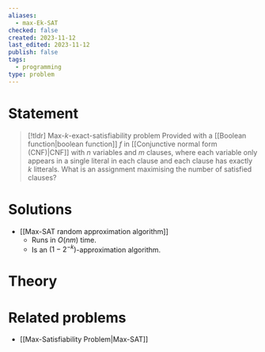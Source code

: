 ```yaml
---
aliases:
  - max-Ek-SAT
checked: false
created: 2023-11-12
last_edited: 2023-11-12
publish: false
tags:
  - programming
type: problem
---
```

# Statement

>[!tldr] Max-$k$-exact-satisfiability problem
>Provided with a [[Boolean function|boolean function]] $f$ in [[Conjunctive normal form (CNF)|CNF]] with $n$ variables and $m$ clauses, where each variable only appears in a single literal in each clause and each clause has exactly $k$ litterals. What is an assignment maximising the number of satisfied clauses?

# Solutions

- [[Max-SAT random approximation algorithm]]
	- Runs in $O(nm)$ time.
	- Is an $(1-2^{-k})$-approximation algorithm.

# Theory

# Related problems

- [[Max-Satisfiability Problem|Max-SAT]]